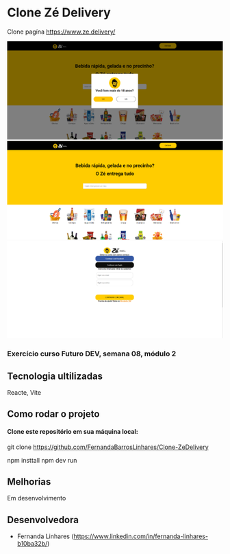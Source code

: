 # Clone Zé Delivery

Clone pagína https://www.ze.delivery/

<img alt="Modal de idade" src="src/assets/modal.png">
<img alt="Home" src="src/assets/home.png">
<img alt="Login" src="src/assets/login.png">


### Exercício curso Futuro DEV, semana 08, módulo 2

## Tecnologia ultilizadas

Reacte, Vite

## Como rodar o projeto

#### Clone este repositório em sua máquina local:

git clone https://github.com/FernandaBarrosLinhares/Clone-ZeDelivery


npm insttall
npm dev run

## Melhorias

Em desenvolvimento



## Desenvolvedora

- Fernanda Linhares (https://www.linkedin.com/in/fernanda-linhares-b10ba32b/)









